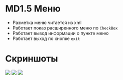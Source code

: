 # MD1.5 Меню

- Разметка меню читается из xml
- Работает показ расширенного меню по `CheckBox`
- Работает вывод информации о пункте меню
- Работает выход по кнопке `exit`

# Скриншоты

![](https://i.ibb.co/qjkJzn4/photo-2021-04-11-13-23-00.jpg)
![](https://i.ibb.co/tqJt1sZ/photo-2021-04-11-13-22-58.jpg)
![](https://i.ibb.co/TKDqrBq/photo-2021-04-11-13-22-55.jpg)